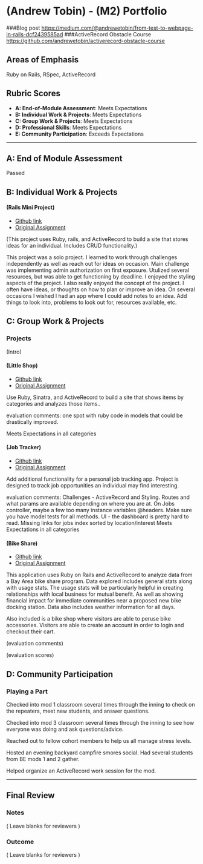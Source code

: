 # (Andrew Tobin) - (M2) Portfolio

###Blog post
https://medium.com/@andrewetobin/from-test-to-webpage-in-rails-dcf2439585ad
###ActiveRecord Obstacle Course
https://github.com/andrewetobin/activerecord-obstacle-course

## Areas of Emphasis

Ruby on Rails, RSpec, ActiveRecord

## Rubric Scores

* **A: End-of-Module Assessment**: Meets Expectations
* **B: Individual Work & Projects**: Meets Expectations
* **C: Group Work & Projects**: Meets Expectations
* **D: Professional Skills**: Meets Expectations
* **E: Community Participation**: Exceeds Expectations

-----------------------

## A: End of Module Assessment

Passed


## B: Individual Work & Projects

#### (Rails Mini Project)

* [Github link](https://github.com/andrewetobin/idea-box)
* [Original Assignment](http://backend.turing.io/module2/projects/mini-project)

(This project uses Ruby, rails, and ActiveRecord to build a site that stores ideas for an individual. Includes CRUD functionality.)

This project was a solo project. I learned to work through challenges independently as well as reach out for ideas on occasion. Main challenge was implementing admin authorization on first exposure. Utulized several resources, but was able to get functioning by deadline. I enjoyed the styling aspects of the project. I also really enjoyed the concept of the project. I often have ideas, or thoughts on how to plan or improve an idea. On several occasions I wished I had an app where I could add notes to an idea. Add things to look into, problems to look out for, resources available, etc.

## C: Group Work & Projects

### Projects

(Intro)

#### (Little Shop)

* [Github link](https://github.com/Autumn-Martin/little-shop-redux)
* [Original Assignment](https://github.com/turingschool-projects/little-shop-redux)

Use Ruby, Sinatra, and ActiveRecord to build a site that shows items by categories and analyzes those items..

evaluation comments: one spot with ruby code in models that could be drastically improved.

Meets Expectations in all categories


#### (Job Tracker)

* [Github link](https://github.com/andrewetobin/job-tracker)
* [Original Assignment](https://github.com/turingschool-projects/job-tracker)

Add additional functionality for a personal job tracking app. Project is designed to track job opportunities an individual may find interesting.

evaluation comments:
Challenges - ActiveRecord and Styling. Routes and what params are available depending on where you are at.
On Jobs controller, maybe a few too many instance variables @headers.
Make sure you have model tests for all methods.
UI - the dashboard is pretty hard to read.
Missing links for jobs index sorted by location/interest
Meets Expectations in all categories

#### (Bike Share)

* [Github link](https://github.com/mikecm1141/bike-share)
* [Original Assignment](http://backend.turing.io/module2/projects/bike-share-redux)

This application uses Ruby on Rails and ActiveRecord to analyze data from a Bay Area bike share program. Data explored includes general stats along with usage stats. The usage stats will be particularly helpful in creating relationships with local business for mutual benefit. As well as showing financial impact for immediate communities near a proposed new bike docking station. Data also includes weather information for all days.

Also included is a bike shop where visitors are able to peruse bike accessories. Visitors are able to create an account in order to login and checkout their cart.

(evaluation comments)

(evaluation scores)

## D: Community Participation

### Playing a Part

Checked into mod 1 classroom several times through the inning to check on the repeaters, meet new students, and answer questions.

Checked into mod 3 classroom several times through the inning to see how everyone was doing and ask questions/advice.

Reached out to fellow cohort members to help us all manage stress levels.

Hosted an evening backyard campfire smores social. Had several students from BE mods 1 and 2 gather.

Helped organize an ActiveRecord work session for the mod.

------------------

## Final Review

### Notes

( Leave blanks for reviewers )

### Outcome

( Leave blanks for reviewers )
